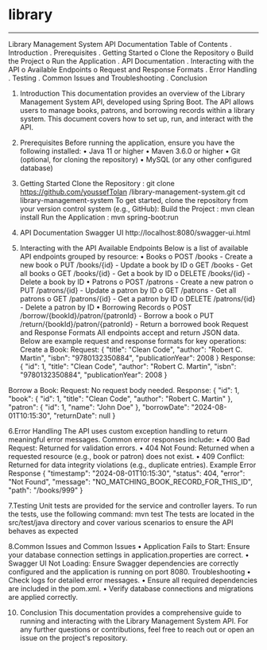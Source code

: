# library
________________________________________
Library Management System API Documentation
Table of Contents
.	Introduction
.	Prerequisites
.	Getting Started
o	Clone the Repository
o	Build the Project
o	Run the Application
.	API Documentation
.	Interacting with the API
o	Available Endpoints
o	Request and Response Formats
.	Error Handling
.	Testing
.	Common Issues and Troubleshooting
.	Conclusion

1. Introduction 
This documentation provides an overview of the Library Management System API, developed using Spring Boot. The API allows users to manage books, patrons, and borrowing records within a library system. This document covers how to set up, run, and interact with the API.

2. Prerequisites 
Before running the application, ensure you have the following installed:
•	Java 11 or higher
•	Maven 3.6.0 or higher
•	Git (optional, for cloning the repository)
•	MySQL (or any other configured database)


3. Getting Started 
Clone the Repository : git clone https://github.com/youssefTolan /library-management-system.git
cd library-management-system
To get started, clone the repository from your version control system (e.g., GitHub):
Build the Project : mvn clean install
Run the Application : mvn spring-boot:run

4. API Documentation 
Swagger UI
http://localhost:8080/swagger-ui.html

5. Interacting with the API 
Available Endpoints 
Below is a list of available API endpoints grouped by resource:
•	Books
o	POST /books - Create a new book
o	PUT /books/{id} - Update a book by ID
o	GET /books - Get all books
o	GET /books/{id} - Get a book by ID
o	DELETE /books/{id} - Delete a book by ID
•	Patrons
o	POST /patrons - Create a new patron
o	PUT /patrons/{id} - Update a patron by ID
o	GET /patrons - Get all patrons
o	GET /patrons/{id} - Get a patron by ID
o	DELETE /patrons/{id} - Delete a patron by ID
•	Borrowing Records
o	POST /borrow/{bookId}/patron/{patronId} - Borrow a book
o	PUT /return/{bookId}/patron/{patronId} - Return a borrowed book
Request and Response Formats 
All endpoints accept and return JSON data. Below are example request and response formats for key operations:
Create a Book:
Request: {
    "title": "Clean Code",
    "author": "Robert C. Martin",
    "isbn": "9780132350884",
    "publicationYear": 2008
}
Response: {
    "id": 1,
    "title": "Clean Code",
    "author": "Robert C. Martin",
    "isbn": "9780132350884",
    "publicationYear": 2008
}

Borrow a Book:
Request: No request body needed.
Response: {
    "id": 1,
    "book": {
        "id": 1,
        "title": "Clean Code",
        "author": "Robert C. Martin"
    },
    "patron": {
        "id": 1,
        "name": "John Doe"
    },
    "borrowDate": "2024-08-01T10:15:30",
    "returnDate": null
} 


6.Error Handling 
The API uses custom exception handling to return meaningful error messages. Common error responses include:
•	400 Bad Request: Returned for validation errors.
•	404 Not Found: Returned when a requested resource (e.g., book or patron) does not exist.
•	409 Conflict: Returned for data integrity violations (e.g., duplicate entries).
Example Error Response
{
    "timestamp": "2024-08-01T10:15:30",
    "status": 404,
    "error": "Not Found",
    "message": "NO_MATCHING_BOOK_RECORD_FOR_THIS_ID",
    "path": "/books/999"
}

7.Testing 
Unit tests are provided for the service and controller layers. To run the tests, use the following command:
mvn test
The tests are located in the src/test/java directory and cover various scenarios to ensure the API behaves as expected

8.Common Issues and 
Common Issues
•	Application Fails to Start: Ensure your database connection settings in application.properties are correct.
•	Swagger UI Not Loading: Ensure Swagger dependencies are correctly configured and the application is running on port 8080.
Troubleshooting
•	Check logs for detailed error messages.
•	Ensure all required dependencies are included in the pom.xml.
•	Verify database connections and migrations are applied correctly.


10. Conclusion 
This documentation provides a comprehensive guide to running and interacting with the Library Management System API. For any further questions or contributions, feel free to reach out or open an issue on the project's repository.




